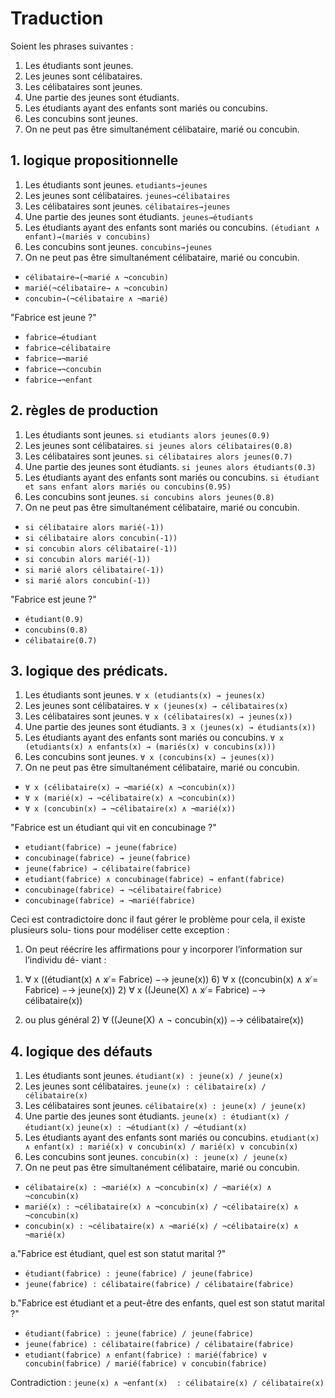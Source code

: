 # Traduction

Soient les phrases suivantes :
1. Les étudiants sont jeunes.
2. Les jeunes sont célibataires.
3. Les célibataires sont jeunes.
4. Une partie des jeunes sont étudiants.
5. Les étudiants ayant des enfants sont mariés ou concubins.
6. Les concubins sont jeunes.
7. On ne peut pas être simultanément célibataire, marié ou concubin.

## 1. logique propositionnelle

1. Les étudiants sont jeunes.
`etudiants→jeunes`
2. Les jeunes sont célibataires.
`jeunes→célibataires`
3. Les célibataires sont jeunes.
`célibataires→jeunes`
4. Une partie des jeunes sont étudiants.
`jeunes→étudiants`
5. Les étudiants ayant des enfants sont mariés ou concubins.
`(étudiant ∧ enfant)→(mariés ∨ concubins)`
6. Les concubins sont jeunes.
`concubins→jeunes`
7. On ne peut pas être simultanément célibataire, marié ou concubin.
- `célibataire→(¬marié ∧ ¬concubin)`
- `marié(¬célibataire→ ∧ ¬concubin)`
- `concubin→(¬célibataire ∧ ¬marié)`

"Fabrice est jeune ?"  
- `fabrice→étudiant`
- `fabrice→célibataire`
- `fabrice→¬marié`
- `fabrice→¬concubin`
- `fabrice→¬enfant`

## 2. règles de production

1. Les étudiants sont jeunes.
`si etudiants alors jeunes(0.9)`
2. Les jeunes sont célibataires.
`si jeunes alors célibataires(0.8)`
3. Les célibataires sont jeunes.
`si célibataires alors jeunes(0.7)`
4. Une partie des jeunes sont étudiants.
`si jeunes alors étudiants(0.3)`
5. Les étudiants ayant des enfants sont mariés ou concubins.
`si étudiant et sans enfant alors mariés ou concubins(0.95)`
6. Les concubins sont jeunes.
`si concubins alors jeunes(0.8)`
7. On ne peut pas être simultanément célibataire, marié ou concubin.
- `si célibataire alors marié(-1))`
- `si célibataire alors concubin(-1))`
- `si concubin alors célibataire(-1))`
- `si concubin alors marié(-1))`
- `si marié alors célibataire(-1))`
- `si marié alors concubin(-1))`

"Fabrice est jeune ?"
- `étudiant(0.9)`
- `concubins(0.8)`
- `célibataire(0.7)`

## 3. logique des prédicats.

1. Les étudiants sont jeunes.
`∀ x (etudiants(x) → jeunes(x)`
2. Les jeunes sont célibataires.
`∀ x (jeunes(x) → célibataires(x)`
3. Les célibataires sont jeunes.
`∀ x (célibataires(x) → jeunes(x))`
4. Une partie des jeunes sont étudiants.
`∃ x (jeunes(x) → étudiants(x))`
5. Les étudiants ayant des enfants sont mariés ou concubins.
`∀ x (etudiants(x) ∧ enfants(x) → (mariés(x) ∨ concubins(x)))`
6. Les concubins sont jeunes.
`∀ x (concubins(x) → jeunes(x))`
7. On ne peut pas être simultanément célibataire, marié ou concubin.
- `∀ x (célibataire(x) → ¬marié(x) ∧ ¬concubin(x))`
- `∀ x (marié(x) → ¬célibataire(x) ∧ ¬concubin(x))`
- `∀ x (concubin(x) → ¬célibataire(x) ∧ ¬marié(x))`

"Fabrice est un étudiant qui vit en concubinage ?"
- `etudiant(fabrice) → jeune(fabrice)`
- `concubinage(fabrice) → jeune(fabrice)`
- `jeune(fabrice) → célibataire(fabrice)`
- `etudiant(fabrice) ∧ concubinage(fabrice) → enfant(fabrice)`
- `concubinage(fabrice) → ¬célibataire(fabrice)`
- `concubinage(fabrice) → ¬marié(fabrice)`

Ceci est contradictoire donc il faut gérer le problème pour cela, il existe plusieurs solu-
tions pour modéliser cette exception :
1. On peut réécrire les affirmations pour y incorporer l’information sur l’individu dé- viant :
1) ∀ x ((étudiant(x) ∧ x ̸= Fabrice) −→ jeune(x)) 6) ∀ x ((concubin(x) ∧ x ̸= Fabrice) −→ jeune(x)) 2) ∀ x ((Jeune(X) ∧ x ̸= Fabrice) −→ célibataire(x))
2. ou plus général 2) ∀ ((Jeune(X) ∧ ¬ concubin(x)) −→ célibataire(x))

## 4. logique des défauts

1. Les étudiants sont jeunes.
`étudiant(x) : jeune(x) / jeune(x)`
2. Les jeunes sont célibataires.
`jeune(x) : célibataire(x) / célibataire(x)`
3. Les célibataires sont jeunes.
`célibataire(x) : jeune(x) / jeune(x)`
4. Une partie des jeunes sont étudiants.
`jeune(x) : étudiant(x) / étudiant(x)`
`jeune(x) : ¬étudiant(x) / ¬étudiant(x)`
5. Les étudiants ayant des enfants sont mariés ou concubins.
`etudiant(x) ∧ enfant(x) : marié(x) ∨ concubin(x) / marié(x) ∨ concubin(x)`
6. Les concubins sont jeunes.
`concubin(x) : jeune(x) / jeune(x)`
7. On ne peut pas être simultanément célibataire, marié ou concubin.
- `célibataire(x) : ¬marié(x) ∧ ¬concubin(x) / ¬marié(x) ∧ ¬concubin(x)`
- `marié(x) : ¬célibataire(x) ∧ ¬concubin(x) / ¬célibataire(x) ∧ ¬concubin(x)`
- `concubin(x) : ¬célibataire(x) ∧ ¬marié(x) / ¬célibataire(x) ∧ ¬marié(x)`

a."Fabrice est étudiant, quel est son statut marital ?"
- `étudiant(fabrice) : jeune(fabrice) / jeune(fabrice)`
- `jeune(fabrice) : célibataire(fabrice) / célibataire(fabrice)`

b."Fabrice est étudiant et a peut-être des enfants, quel est son statut marital ?"
- `étudiant(fabrice) : jeune(fabrice) / jeune(fabrice)`
- `jeune(fabrice) : célibataire(fabrice) / célibataire(fabrice)`
- `etudiant(fabrice) ∧ enfant(fabrice) : marié(fabrice) ∨ concubin(fabrice) / marié(fabrice) ∨ concubin(fabrice)`

Contradiction :
`jeune(x) ∧ ¬enfant(x)  : célibataire(x) / célibataire(x)`
